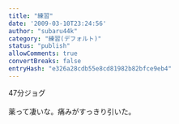 ```yaml
---
title: "練習"
date: '2009-03-10T23:24:56'
author: "subaru44k"
category: "練習(デフォルト)"
status: "publish"
allowComments: true
convertBreaks: false
entryHash: "e326a28cdb55e8cd81982b82bfce9eb4"
---
```

47分ジョグ<br>
<br>
薬って凄いな。痛みがすっきり引いた。
